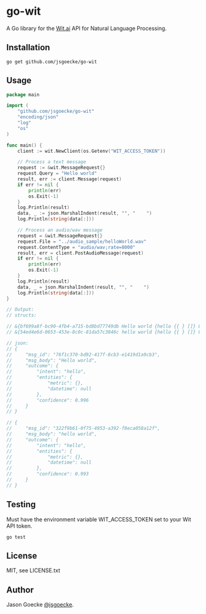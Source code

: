go-wit
======

A Go library for the [Wit.ai](http://wit.ai) API for Natural Language Processing.

Installation
------------

	go get github.com/jsgoecke/go-wit

Usage
-----

```go
package main

import (
	"github.com/jsgoecke/go-wit"
	"encoding/json"
	"log"
	"os"
)

func main() {
	client := wit.NewClient(os.Getenv("WIT_ACCESS_TOKEN"))

	// Process a text message
	request := &wit.MessageRequest{}
	request.Query = "Hello world"
	result, err := client.Message(request)
	if err != nil {
		println(err)
		os.Exit(-1)
	}
	log.Println(result)
	data, _ := json.MarshalIndent(result, "", "    ")
	log.Println(string(data[:]))

	// Process an audio/wav message
	request = &wit.MessageRequest{}
	request.File = "../audio_sample/helloWorld.wav"
	request.ContentType = "audio/wav;rate=8000"
	result, err = client.PostAudioMessage(request)
	if err != nil {
		println(err)
		os.Exit(-1)
	}
	log.Println(result)
	data, _ = json.MarshalIndent(result, "", "    ")
	log.Println(string(data[:]))
}

// Output:
// structs:

// &{bf699a8f-bc90-4fb4-a715-bd8bd77749db Hello world {hello {{ } []} 0.996}}
// &{54ed4e6d-0653-453e-8c0c-81da57c3846c hello world {hello {{ } []} 0.993}}

// json:
// {
//     "msg_id": "76f1c370-bd92-417f-8cb3-e1419d1a9cb3",
//     "msg_body": "Hello world",
//     "outcome": {
//         "intent": "hello",
//         "entities": {
//             "metric": {},
//             "datetime": null
//         },
//         "confidence": 0.996
//     }
// }

// {
//     "msg_id": "322f9b61-0f75-4953-a392-f8eca058a12f",
//     "msg_body": "hello world",
//     "outcome": {
//         "intent": "hello",
//         "entities": {
//             "metric": {},
//             "datetime": null
//         },
//         "confidence": 0.993
//     }
// }
```

Testing
-------

Must have the environment variable WIT_ACCESS_TOKEN set to your Wit API token.

	go test

License
-------

MIT, see LICENSE.txt

Author
------

Jason Goecke [@jsgoecke](http://twitter.com/jsgoecke).